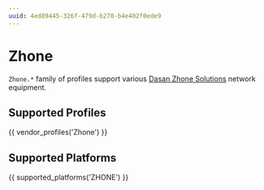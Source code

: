 ```yaml
---
uuid: 4ed89445-326f-479d-b270-b4e402f0ede9
---
```

# Zhone

`Zhone.*` family of profiles support various [Dasan Zhone Solutions](https://dasanzhone.com/)
network equipment.

## Supported Profiles

{{ vendor_profiles('Zhone') }}

## Supported Platforms

{{ supported_platforms('ZHONE') }}
